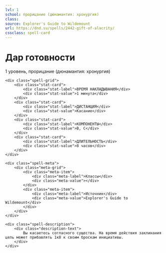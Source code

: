 ```yaml
---
lvl: 1
school: прорицание (дюнамантия: хронургия)
class: 
source: Explorer's Guide to Wildemount
url: https://dnd.su/spells/2442-gift-of-alacrity/
cssclass: spell-card
---
```


<div class="spell-container">
    <div class="spell-header">
        <h1 class="spell-name">Дар готовности</h1>
        <div class="spell-level">1 уровень, прорицание (дюнамантия: хронургия)</div>
    </div>
    
    <div class="spell-grid">
        <div class="stat-card">
            <div class="stat-label">ВРЕМЯ НАКЛАДЫВАНИЯ</div>
            <div class="stat-value">1 минута</div>
        </div>
        <div class="stat-card">
            <div class="stat-label">ДИСТАНЦИЯ</div>
            <div class="stat-value">Касание</div>
        </div>
        <div class="stat-card">
            <div class="stat-label">КОМПОНЕНТЫ</div>
            <div class="stat-value">В, С</div>
        </div>
        <div class="stat-card">
            <div class="stat-label">ДЛИТЕЛЬНОСТЬ</div>
            <div class="stat-value">8 часов</div>
        </div>
    </div>
    
    <div class="spell-meta">
        <div class="meta-grid">
            <div class="meta-item">
                <div class="meta-label">Классы</div>
                <div class="meta-value"></div>
            </div>
            <div class="meta-item">
                <div class="meta-label">Источник</div>
                <div class="meta-value">Explorer's Guide to Wildemount</div>
            </div>
        </div>
    </div>
    
    <div class="spell-description">
        <div class="description-text">
            Вы касаетесь согласного существа. На время действия заклинания цель может прибавлять 1к8 к своим броскам инициативы.
        </div>
    </div>
</div>